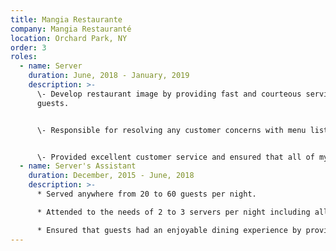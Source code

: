 ```yaml
---
title: Mangia Restaurante
company: Mangia Restauranté
location: Orchard Park, NY
order: 3
roles:
  - name: Server
    duration: June, 2018 - January, 2019
    description: >-
      \- Develop restaurant image by providing fast and courteous service to
      guests.


      \- Responsible for resolving any customer concerns with menu listings through extensive knowledge of said listing options.


      \- Provided excellent customer service and ensured that all of my guests were well taken care of.
  - name: Server's Assistant
    duration: December, 2015 - June, 2018
    description: >-
      * Served anywhere from 20 to 60 guests per night.

      * Attended to the needs of 2 to 3 servers per night including all of their guests.

      * Ensured that guests had an enjoyable dining experience by providing quality customer service.
---
```

